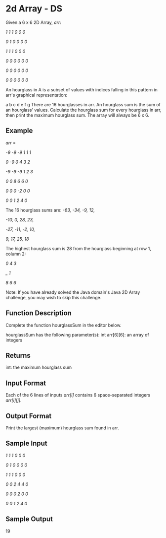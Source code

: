 # 2d Array - DS
Given a 6 x 6 2D Array, *arr*:

*1 1 1 0 0 0*

*0 1 0 0 0 0*

*1 1 1 0 0 0*

*0 0 0 0 0 0*

*0 0 0 0 0 0*

*0 0 0 0 0 0*

An hourglass in A is a subset of values with indices falling in this pattern in arr's graphical representation:

a b c
  d
e f g
There are 16 hourglasses in arr. An hourglass sum is the sum of an hourglass' values. Calculate the hourglass sum for every hourglass in arr, then print the maximum hourglass sum. The array will always be 6 x 6.

## Example
*arr* =

*-9 -9 -9  1 1 1*

*0  -9  0  4 3 2*

*-9 -9 -9  1 2 3*

*0   0  8  6 6 0*

*0   0  0 -2 0 0*

*0   0  1  2 4 0*

The 16 hourglass sums are:
*-63, -34, -9, 12,*

*-10,   0, 28, 23,*

*-27, -11, -2, 10,*

*9,   17, 25, 18*

The highest hourglass sum is 28 from the hourglass beginning at row 1, column 2:

*0 4 3*

*_ 1*

*8 6 6*

Note: If you have already solved the Java domain's Java 2D Array challenge, you may wish to skip this challenge.

## Function Description
Complete the function hourglassSum in the editor below.

hourglassSum has the following parameter(s):
int arr[6][6]: an array of integers

## Returns
int: the maximum hourglass sum

## Input Format
Each of the 6 lines of inputs *arr[i]* contains 6 space-separated integers *arr[i][j]*.

## Output Format
Print the largest (maximum) hourglass sum found in arr.

## Sample Input
*1 1 1 0 0 0*

*0 1 0 0 0 0*

*1 1 1 0 0 0*

*0 0 2 4 4 0*

*0 0 0 2 0 0*

*0 0 1 2 4 0*

## Sample Output
19